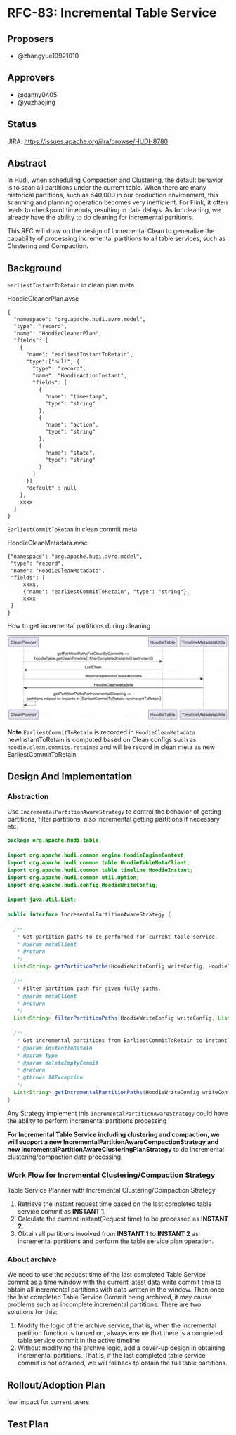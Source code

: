 <!--
  Licensed to the Apache Software Foundation (ASF) under one or more
  contributor license agreements.  See the NOTICE file distributed with
  this work for additional information regarding copyright ownership.
  The ASF licenses this file to You under the Apache License, Version 2.0
  (the "License"); you may not use this file except in compliance with
  the License.  You may obtain a copy of the License at

       http://www.apache.org/licenses/LICENSE-2.0

  Unless required by applicable law or agreed to in writing, software
  distributed under the License is distributed on an "AS IS" BASIS,
  WITHOUT WARRANTIES OR CONDITIONS OF ANY KIND, either express or implied.
  See the License for the specific language governing permissions and
  limitations under the License.
-->
# RFC-83: Incremental Table Service

## Proposers

- @zhangyue19921010

## Approvers
- @danny0405
- @yuzhaojing

## Status

JIRA: https://issues.apache.org/jira/browse/HUDI-8780

## Abstract

In Hudi, when scheduling Compaction and Clustering, the default behavior is to scan all partitions under the current table. 
When there are many historical partitions, such as 640,000 in our production environment, this scanning and planning operation becomes very inefficient. 
For Flink, it often leads to checkpoint timeouts, resulting in data delays.
As for cleaning, we already have the ability to do cleaning for incremental partitions.

This RFC will draw on the design of Incremental Clean to generalize the capability of processing incremental partitions to all table services, such as Clustering and Compaction.

## Background

`earliestInstantToRetain` in clean plan meta

HoodieCleanerPlan.avsc

```text
{
  "namespace": "org.apache.hudi.avro.model",
  "type": "record",
  "name": "HoodieCleanerPlan",
  "fields": [
    {
      "name": "earliestInstantToRetain",
      "type":["null", {
        "type": "record",
        "name": "HoodieActionInstant",
        "fields": [
          {
            "name": "timestamp",
            "type": "string"
          },
          {
            "name": "action",
            "type": "string"
          },
          {
            "name": "state",
            "type": "string"
          }
        ]
      }],
      "default" : null
    },
    xxxx
  ]
}
```

`EarliestCommitToRetan` in clean commit meta

HoodieCleanMetadata.avsc

```text
{"namespace": "org.apache.hudi.avro.model",
 "type": "record",
 "name": "HoodieCleanMetadata",
 "fields": [
     xxxx,
     {"name": "earliestCommitToRetain", "type": "string"},
     xxxx
 ]
}
```
How to get incremental partitions during cleaning

![cleanIncrementalpartitions.png](cleanIncrementalpartitions.png)

**Note**
`EarliestCommitToRetain` is recorded in `HoodieCleanMetadata`
newInstantToRetain is computed based on Clean configs such as `hoodie.clean.commits.retained` and will be record in clean meta as new EarliestCommitToRetain

## Design And Implementation
### Abstraction
Use `IncrementalPartitionAwareStrategy` to control the behavior of getting partitions, filter partitions, also incremental getting partitions if necessary etc.

```java
package org.apache.hudi.table;

import org.apache.hudi.common.engine.HoodieEngineContext;
import org.apache.hudi.common.table.HoodieTableMetaClient;
import org.apache.hudi.common.table.timeline.HoodieInstant;
import org.apache.hudi.common.util.Option;
import org.apache.hudi.config.HoodieWriteConfig;

import java.util.List;

public interface IncrementalPartitionAwareStrategy {

  /**
   * Get partition paths to be performed for current table service.
   * @param metaClient
   * @return
   */
  List<String> getPartitionPaths(HoodieWriteConfig writeConfig, HoodieTableMetaClient metaClient, HoodieEngineContext engineContext);

  /**
   * Filter partition path for given fully paths.
   * @param metaClient
   * @return
   */
  List<String> filterPartitionPaths(HoodieWriteConfig writeConfig, List<String> partitionPaths);

  /**
   * Get incremental partitions from EarliestCommitToRetain to instantToRetain
   * @param instantToRetain
   * @param type
   * @param deleteEmptyCommit
   * @return
   * @throws IOException
   */
  List<String> getIncrementalPartitionPaths(HoodieWriteConfig writeConfig, HoodieTableMetaClient metaClient);
}

```
Any Strategy implement this `IncrementalPartitionAwareStrategy` could have the ability to perform incremental partitions processing

**For Incremental Table Service including clustering and compaction, we will support a new IncrementalPartitionAwareCompactionStrategy and 
new IncrementalPartitionAwareClusteringPlanStrategy** to do incremental clustering/compaction data processing.


### Work Flow for Incremental Clustering/Compaction Strategy

Table Service Planner with Incremental Clustering/Compaction Strategy

1. Retrieve the instant request time based on the last completed table service commit as **INSTANT 1**.
2. Calculate the current instant(Request time) to be processed as **INSTANT 2**.
3. Obtain all partitions involved from **INSTANT 1** to **INSTANT 2** as incremental partitions and perform the table service plan operation.


### About archive

We need to use the request time of the last completed Table Service commit as a time window with the current latest data write commit time to 
obtain all incremental partitions with data written in the window.
Then once the last completed Table Service Commit being archived, it may cause problems such as incomplete incremental partitions.
There are two solutions for this:
1. Modify the logic of the archive service, that is, when the incremental partition function is turned on, always ensure that there is a completed table service commit in the active timeline
2. Without modifying the archive logic, add a cover-up design in obtaining incremental partitions. That is, if the last completed table service commit is not obtained, we will fallback tp obtain the full table partitions.

## Rollout/Adoption Plan

low impact for current users

## Test Plan